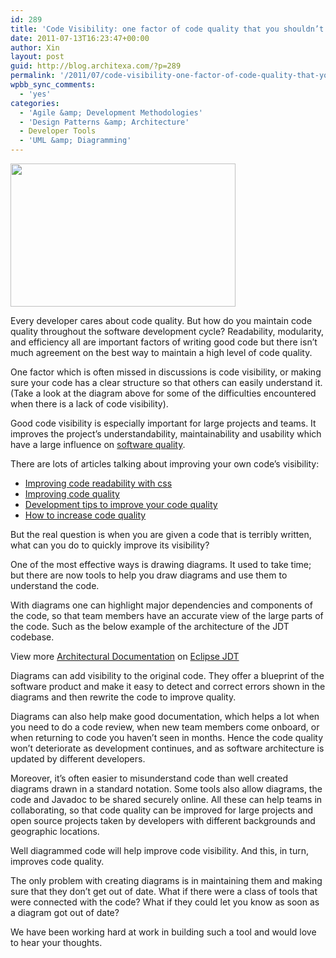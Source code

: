 ```yaml
---
id: 289
title: 'Code Visibility: one factor of code quality that you shouldn’t forget'
date: 2011-07-13T16:23:47+00:00
author: Xin
layout: post
guid: http://blog.architexa.com/?p=289
permalink: '/2011/07/code-visibility-one-factor-of-code-quality-that-you-shouldn%e2%80%99t-forget/'
wpbb_sync_comments:
  - 'yes'
categories:
  - 'Agile &amp; Development Methodologies'
  - 'Design Patterns &amp; Architecture'
  - Developer Tools
  - 'UML &amp; Diagramming'
---
```

<!--S-ButtonZ 1.1.5 Start-->

<div style="float: left; width: 42px; padding-right: 10px; margin: 0 -52px 0 0; position: relative; left: -62px; top: 8px">
</div>

<!--S-ButtonZ 1.1.5 End-->

<img class="alignright" src="https://lh6.googleusercontent.com/oKJR11ClVJMdj2JnG5KelnHPZlmcqSqAi7pecWKq8l_kMpThLKeZP81Ij9pZzB_UYu7NWwPS4O7WoNdBPVcEvxJHlnLeE2b8mjz58_UnjcmSKB-scXs" alt="" width="360" height="229" />

Every developer cares about code quality. But how do you maintain code quality throughout the software development cycle? Readability, modularity, and efficiency all are important factors of writing good code but there isn&#8217;t much agreement on the best way to maintain a high level of code quality. 

One factor which is often missed in discussions is code visibility, or making sure your code has a clear structure so that others can easily understand it. (Take a look at the diagram above for some of the difficulties encountered when there is a lack of code visibility).
  
<!--more-->


  
Good code visibility is especially important for large projects and teams. It improves the project’s understandability, maintainability and usability which have a large influence on <a href="http://en.wikipedia.org/wiki/Software_quality#Software_quality_factors" target="_blank">software quality</a>.

There are lots of articles talking about improving your own code&#8217;s visibility:

  * [Improving code readability with css](http://coding.smashingmagazine.com/2008/05/02/improving-code-readability-with-css-styleguides/)
  * [Improving code quality](http://java.dzone.com/articles/improving-code-quality)
  * [Development tips to improve your code quality](http://www.webmonkey.com/2010/10/development-tips-to-improve-your-code-quality/)
  * [How to increase code quality](http://stackoverflow.com/questions/1205153/how-to-increase-code-quality)

But the real question is when you are given a code that is terribly written, what can you do to quickly improve its visibility?

One of the most effective ways is drawing diagrams. It used to take time; but there are now tools to help you draw diagrams and use them to understand the code.

With diagrams one can highlight major dependencies and components of the code, so that team members have an accurate view of the large parts of the code. Such as the below example of the architecture of the JDT codebase. 

  
<span>View more <a target='_blank' href='http://www.codemaps.org'>Architectural Documentation</a> on <a target='_blank' href='http://www.codemaps.org/s/Eclipse_JDT'>Eclipse JDT</a> </span>

Diagrams can add visibility to the original code. They offer a blueprint of the software product and make it easy to detect and correct errors shown in the diagrams and then rewrite the code to improve quality.

Diagrams can also help make good documentation, which helps a lot when you need to do a code review, when new team members come onboard, or when returning to code you haven&#8217;t seen in months. Hence the code quality won’t deteriorate as development continues, and as software architecture is updated by different developers.

Moreover, it’s often easier to misunderstand code than well created diagrams drawn in a standard notation. Some tools also allow diagrams, the code and Javadoc to be shared securely online. All these can help teams in collaborating, so that code quality can be improved for large projects and open source projects taken by developers with different backgrounds and geographic locations.

Well diagrammed code will help improve code visibility. And this, in turn, improves code quality.

The only problem with creating diagrams is in maintaining them and making sure that they don&#8217;t get out of date. What if there were a class of tools that were connected with the code? What if they could let you know as soon as a diagram got out of date? 

We have been working hard at work in building such a tool and would love to hear your thoughts.

<div style="clear:both;">
  &nbsp;
</div>